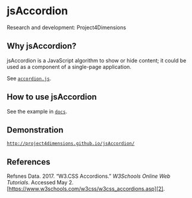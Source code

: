 # jsAccordion
Research and development: Project4Dimensions

## Why jsAccordion?

jsAccordion is a JavaScript algorithm to show or hide content; 
it could be used as a component of a single-page application.

See [`accordion.js`](accordion.js).

## How to use jsAccordion

See the example in [`docs`](docs).

## Demonstration

[`http://project4dimensions.github.io/jsAccordion/`][1]

[1]: http://project4dimensions.github.io/jsAccordion/

## References

Refsnes Data. 2017. “W3.CSS Accordions.” 
*W3Schools Online Web Tutorials*. Accessed May 2.  
[https://www.w3schools.com/w3css/w3css_accordions.asp][2].

[2]: https://www.w3schools.com/w3css/w3css_accordions.asp
